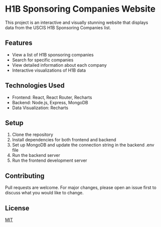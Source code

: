 # H1B Sponsoring Companies Website

This project is an interactive and visually stunning website that displays data from the USCIS H1B Sponsoring Companies list.

## Features

- View a list of H1B sponsoring companies
- Search for specific companies
- View detailed information about each company
- Interactive visualizations of H1B data

## Technologies Used

- Frontend: React, React Router, Recharts
- Backend: Node.js, Express, MongoDB
- Data Visualization: Recharts

## Setup

1. Clone the repository
2. Install dependencies for both frontend and backend
3. Set up MongoDB and update the connection string in the backend .env file
4. Run the backend server
5. Run the frontend development server

## Contributing

Pull requests are welcome. For major changes, please open an issue first to discuss what you would like to change.

## License

[MIT](https://choosealicense.com/licenses/mit/)
